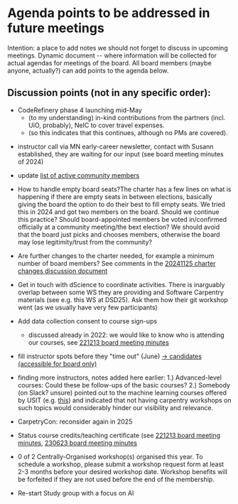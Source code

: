 # Agenda points to be addressed in future meetings
Intention: a place to add notes we should not forget to discuss in upcoming meetings. Dynamic document -- where information will be collected for actual agendas for meetings of the board.
All board members (maybe anyone, actually?) can add points to the agenda below. 


## Discussion points (not in any specific order):

* CodeRefinery phase 4 launching mid-May
  * (to my understanding) in-kind contributions from the partners (incl. UiO, probably), NeIC to cover travel expenses.
  * (so this indicates that this continues, although no PMs are covered).   


- instructor call via MN early-career newsletter, contact with Susann established, they are waiting for our input (see board meeting minutes of 2024)
  
- update [list of active community members](https://www.ub.uio.no/english/libraries/dsc/carpentry-uio/)

- How to handle empty board seats?The charter has a few lines on what is happening if there are empty seats in between elections, basically giving the board the option to do their best to fill empty seats. We tried this in 2024 and got two members on the board. Should we continue this practice? Should board-appointed members be voted in/confirmed officially at a community meeting/the bext election? We should avoid that the board just picks and chooses members, otherwise the board may lose legitimity/trust from the community?

- Are further changes to the charter needed, for example a minimum number of board members? See comments in the [20241125 charter changes discussion document](https://docs.google.com/document/d/1_D86R3NB5Kd9ynGKsuvT3WdFBIfhW8KStCXdAapuGv4/edit?usp=sharing)
  
- Get in touch with dScience to coordinate activities.
There is inarguably overlap between some WS they are providing and Software Carpentry materials (see e.g. this WS at DSD25). Ask them how their git workshop went (as we usually have very few participants)

- Add data collection consent to course sign-ups
    - discussed already in 2022: we would like to know who is attending our courses, see [221213 board meeting minutes](https://github.com/uio-carpentry/organisational/blob/master/meetings/221213_board_meeting.md)
      
- fill instructor spots before they "time out" (June) [-> candidates (accessible for board only)](https://docs.google.com/spreadsheets/d/1-ZWKY2Q2gTa3kRfcuniMMdaFyp6VrOz913eqCXDUCq8/edit?gid=1795017706#gid=1795017706)
  
- finding more instructors, notes added here earlier:
        1.) Advanced-level courses: Could these be follow-ups of the basic courses?
        2.) Somebody (on Slack? unsure) pointed out to the machine learning courses offered by USIT (e.g. [this](https://www.uio.no/tjenester/it/kurs/alle/dht/ml-python/events/2024-05-ml-python-intro.html)) and indicated that not having carpentry workshops on such topics would considerably hinder our visibility and relevance.

- CarpetryCon: reconsider again in 2025
- Status course credits/teaching certificate (see [221213 board meeting minutes](https://github.com/uio-carpentry/organisational/blob/master/meetings/221213_board_meeting.md), [230623 board meeting minutes](https://github.com/uio-carpentry/organisational/blob/master/meetings/230623_board_meeting.md)

- 0 of 2 Centrally-Organised workshop(s) organised this year. To schedule a workshop, please submit a workshop request form at least 2-3 months before your desired workshop date. Workshop benefits will be forfeited if they are not used before the end of the membership.
- Re-start Study group with a focus on AI  

